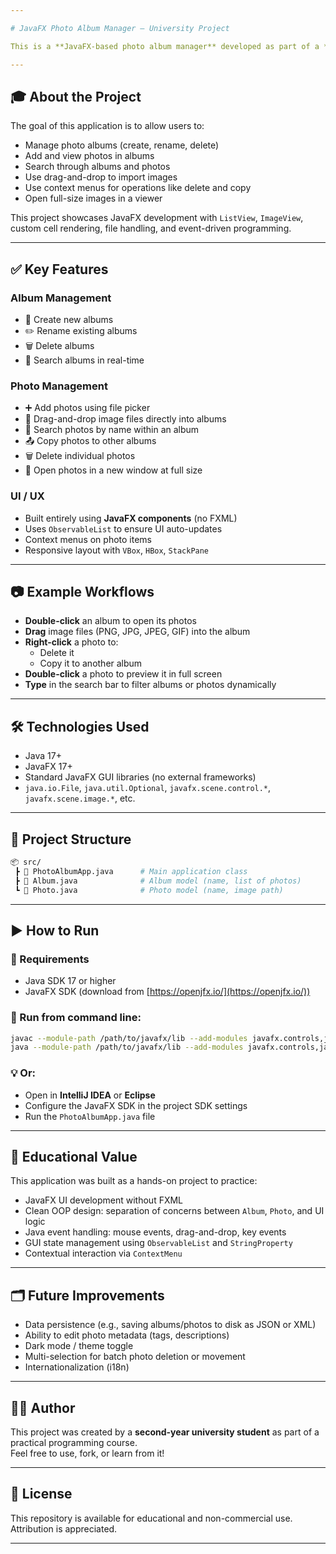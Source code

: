 ```yaml
---

# JavaFX Photo Album Manager — University Project

This is a **JavaFX-based photo album manager** developed as part of a **university programming course project**. It demonstrates skills in object-oriented design, GUI development, user interaction handling, and JavaFX component integration.

---
```


## 🎓 About the Project

The goal of this application is to allow users to:
- Manage photo albums (create, rename, delete)
- Add and view photos in albums
- Search through albums and photos
- Use drag-and-drop to import images
- Use context menus for operations like delete and copy
- Open full-size images in a viewer

This project showcases JavaFX development with `ListView`, `ImageView`, custom cell rendering, file handling, and event-driven programming.

---

## ✅ Key Features

### Album Management
- 📁 Create new albums
- ✏️ Rename existing albums
- 🗑️ Delete albums
- 🔎 Search albums in real-time

### Photo Management
- ➕ Add photos using file picker
- 📂 Drag-and-drop image files directly into albums
- 🔎 Search photos by name within an album
- 📤 Copy photos to other albums
- 🗑️ Delete individual photos
- 👀 Open photos in a new window at full size

### UI / UX
- Built entirely using **JavaFX components** (no FXML)
- Uses `ObservableList` to ensure UI auto-updates
- Context menus on photo items
- Responsive layout with `VBox`, `HBox`, `StackPane`

---

## 📷 Example Workflows

- **Double-click** an album to open its photos
- **Drag** image files (PNG, JPG, JPEG, GIF) into the album
- **Right-click** a photo to:
  - Delete it
  - Copy it to another album
- **Double-click** a photo to preview it in full screen
- **Type** in the search bar to filter albums or photos dynamically

---

## 🛠 Technologies Used

- Java 17+
- JavaFX 17+
- Standard JavaFX GUI libraries (no external frameworks)
- `java.io.File`, `java.util.Optional`, `javafx.scene.control.*`, `javafx.scene.image.*`, etc.

---

## 📂 Project Structure

```bash
📦 src/
 ┣ 📄 PhotoAlbumApp.java      # Main application class
 ┣ 📄 Album.java              # Album model (name, list of photos)
 ┗ 📄 Photo.java              # Photo model (name, image path)
```

---

## ▶️ How to Run

### 🧪 Requirements
- Java SDK 17 or higher
- JavaFX SDK (download from [https://openjfx.io/](https://openjfx.io/))

### 🧩 Run from command line:
```bash
javac --module-path /path/to/javafx/lib --add-modules javafx.controls,javafx.fxml PhotoAlbumApp.java
java --module-path /path/to/javafx/lib --add-modules javafx.controls,javafx.fxml com.example.demo.PhotoAlbumApp
```

### 💡 Or:
- Open in **IntelliJ IDEA** or **Eclipse**
- Configure the JavaFX SDK in the project SDK settings
- Run the `PhotoAlbumApp.java` file

---

## 🧠 Educational Value

This application was built as a hands-on project to practice:
- JavaFX UI development without FXML
- Clean OOP design: separation of concerns between `Album`, `Photo`, and UI logic
- Java event handling: mouse events, drag-and-drop, key events
- GUI state management using `ObservableList` and `StringProperty`
- Contextual interaction via `ContextMenu`

---

## 🗂️ Future Improvements

- Data persistence (e.g., saving albums/photos to disk as JSON or XML)
- Ability to edit photo metadata (tags, descriptions)
- Dark mode / theme toggle
- Multi-selection for batch photo deletion or movement
- Internationalization (i18n)

---

## 👨‍🎓 Author

This project was created by a **second-year university student** as part of a practical programming course.  
Feel free to use, fork, or learn from it!

---

## 📄 License

This repository is available for educational and non-commercial use. Attribution is appreciated.

---
